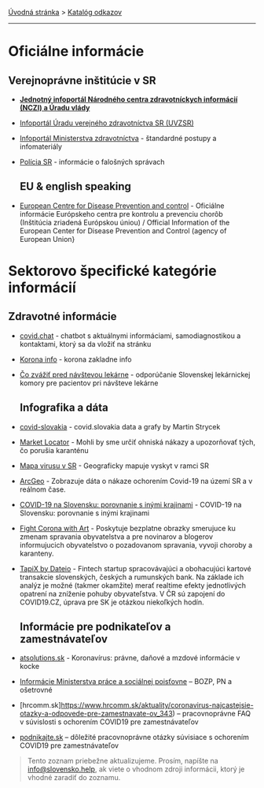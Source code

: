 [Úvodná stránka](../) &gt; [Katalóg odkazov](../katalog.md)

***
# Oficiálne informácie

   ## Verejnoprávne inštitúcie v SR

* **[Jednotný infoportál Národného centra zdravotníckych informácií (NCZI) a Úradu vlády](https://www.korona.gov.sk/)**
* [Infoportál Úradu verejného zdravotníctva SR (UVZSR)](http://www.uvzsr.sk/index.php?option=com_content&view=category&layout=blog&id=250&Itemid=153)
* [Infoportál Ministerstva zdravotníctva](https://www.standardnepostupy.sk/zverejnene-standardy-rozdelenie/) - štandardné postupy a infomateriály
* [Polícia SR](https://www.facebook.com/hoaxPZ/) - informácie o falošných správach

  ## EU & english speaking 
* [European Centre for Disease Prevention and control](https://www.ecdc.europa.eu/en/novel-coronavirus-china) -  Oficiálne informácie Európskeho centra pre kontrolu a prevenciu chorôb (Inštitúcia zriadená Európskou úniou) / Official Information of the European Center for Disease Prevention and Control (agency of European Union}

# Sektorovo špecifické kategórie informácií

  ## Zdravotné informácie
* [covid.chat](https://covid.chat) - chatbot s aktuálnymi informáciami, samodiagnostikou a kontaktami, ktorý sa da vložiť na stránku
* [Korona info](https://koronainfo.sk/) - korona zakladne info
* [Čo zvážiť pred návštevou lekárne](https://www.slek.sk/storage/Korona_press.pdf?fbclid=IwAR3mGZ7-vwlPlz6ycrEErqnr9uS6FFg60LQ31A_3BflHMhlKtVDkk8LJC4Q) - odporúčanie Slovenskej lekárnickej komory pre pacientov pri návšteve lekárne

  ## Infografika a dáta
* [covid-slovakia](https://tinyurl.com/covid-slovakia) - covid.slovakia data a grafy by Martin Strycek
* [Market Locator](https://dennikn.sk/1800166/expert-na-lokalizaciu-mobilov-mohli-by-sme-urcit-ohniska-nakazy-a-upozornovat-tych-co-porusia-karantenu/?cst=6f51be7d81c769c4c22a844959389f007debd2ad) - Mohli by sme určiť ohniská nákazy a upozorňovať tých, čo porušia karanténu
* [Mapa virusu v SR](https://www.mapavirusu.sk) - Geograficky mapuje vyskyt v ramci SR
* [ArcGeo](https://www.arcgis.com/apps/opsdashboard/index.html#/5fe83e34abc14349b7d2fcd5c48c6c85) - Zobrazuje dáta o nákaze ochorením Covid-19  na území SR a v reálnom čase.
* [COVID-19 na Slovensku: porovnanie s inými krajinami](https://qsmd.github.io/covid19slovakia/) - COVID-19 na Slovensku: porovnanie s inými krajinami
* [Fight Corona with Art](https://tasteminty.com/page/fight-corona-with-art/) - Poskytuje bezplatne obrazky smerujuce ku zmenam spravania obyvatelstva a pre novinarov a blogerov informujucich obyvatelstvo o pozadovanom spravania, vyvoji choroby a karanteny.
* [TapiX by Dateio](https://dateio.eu/tapix) - Fintech startup spracovávajúci a obohacujúci kartové transakcie slovenských, českých a rumunských bank. Na základe ich analýz je možné (takmer okamžite) merať realtime efekty jednotlivých opatrení na zníženie pohuby obyvateľstva. V ČR sú zapojení do COVID19.CZ, úprava pre SK je otázkou niekoľkých hodín.

  ## Informácie pre podnikateľov a zamestnávateľov
* [atsolutions.sk](https://atsolutions.sk/blog/koronavirus-pravne-danove-a-mzdove-informacie-v-kocke) - Koronavírus: právne, daňové a mzdové informácie v kocke 
* [Informácie Ministerstva práce a sociálnej poisťovne](https://www.employment.gov.sk/sk/informacie-media/aktuality/koronavirus-pracovne-pravo-pn-osetrovne.html) – BOZP, PN a ošetrovné
* [hrcomm.sk]https://www.hrcomm.sk/aktuality/coronavirus-najcastejsie-otazky-a-odpovede-pre-zamestnavate-ov_343) – pracovnoprávne FAQ  v súvislosti s ochorením COVID19 pre zamestnávateľov
* [podnikajte.sk](https://www.podnikajte.sk/pracovne-pravo-bozp/koronavirus-pracovne-pravo-dolezite-otazky) – dôležité pracovnoprávne otázky súvisiace s ochorením COVID19 pre zamestnávateľov

> Tento zoznam priebežne aktualizujeme. Prosím, napíšte na info@slovensko.help, ak viete o vhodnom zdroji informácii, ktorý je vhodné zaradiť do zoznamu.
